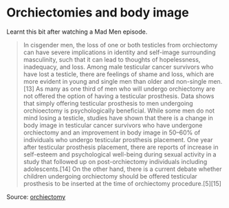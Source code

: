 # Orchiectomies and body image

Learnt this bit after watching a Mad Men episode.

> In cisgender men, the loss of one or both testicles from orchiectomy can have severe implications in identity and self-image surrounding masculinity, such that it can lead to thoughts of hopelessness, inadequacy, and loss. Among male testicular cancer survivors who have lost a testicle, there are feelings of shame and loss, which are more evident in young and single men than older and non-single men.[13] As many as one third of men who will undergo orchiectomy are not offered the option of having a testicular prosthesis. Data shows that simply offering testicular prosthesis to men undergoing orchioectomy is psychologically beneficial. While some men do not mind losing a testicle, studies have shown that there is a change in body image in testicular cancer survivors who have undergone orchiectomy and an improvement in body image in 50–60% of individuals who undergo testicular prosthesis placement. One year after testicular prosthesis placement, there are reports of increase in self-esteem and psychological well-being during sexual activity in a study that followed up on post-orchiectomy individuals including adolescents.[14] On the other hand, there is a current debate whether children undergoing orchiectomy should be offered testicular prosthesis to be inserted at the time of orchiectomy procedure.[5][15]

Source: [orchiectomy](https://en.wikipedia.org/wiki/Orchiectomy)

